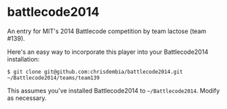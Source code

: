 battlecode2014
==============

An entry for MIT's 2014 Battlecode competition by team lactose (team #139).

Here's an easy way to incorporate this player into your Battlecode2014 installation:

```
$ git clone git@github.com:chrisdembia/battlecode2014.git ~/Battlecode2014/teams/team139
```

This assumes you've installed Battlecode2014 to `~/Battlecode2014`. Modify as necessary.
